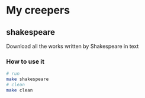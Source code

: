 
# My creepers

## shakespeare
Download all the works written by Shakespeare in text
### How to use it
```bash
# run
make shakespeare
# clean
make clean
```